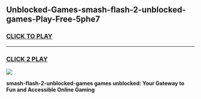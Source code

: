 
## Unblocked-Games-smash-flash-2-unblocked-games-Play-Free-5phe7
<h3>
<a href="https://premium76.site?title=smash-flash-2-unblocked-games&ref=17A">CLICK TO PLAY</a></h3>
<hr>

<h3>
<a href="https://premium76.site?title=smash-flash-2-unblocked-games&ref=17A">CLICK 2 PLAY</a>
  
</h3>

<a href="https://premium76.site?title=smash-flash-2-unblocked-games&ref=17A"><img src="https://clearcache.store/games.png"></a>


**smash-flash-2-unblocked-games games unblocked: Your Gateway to Fun and Accessible Online Gaming**
